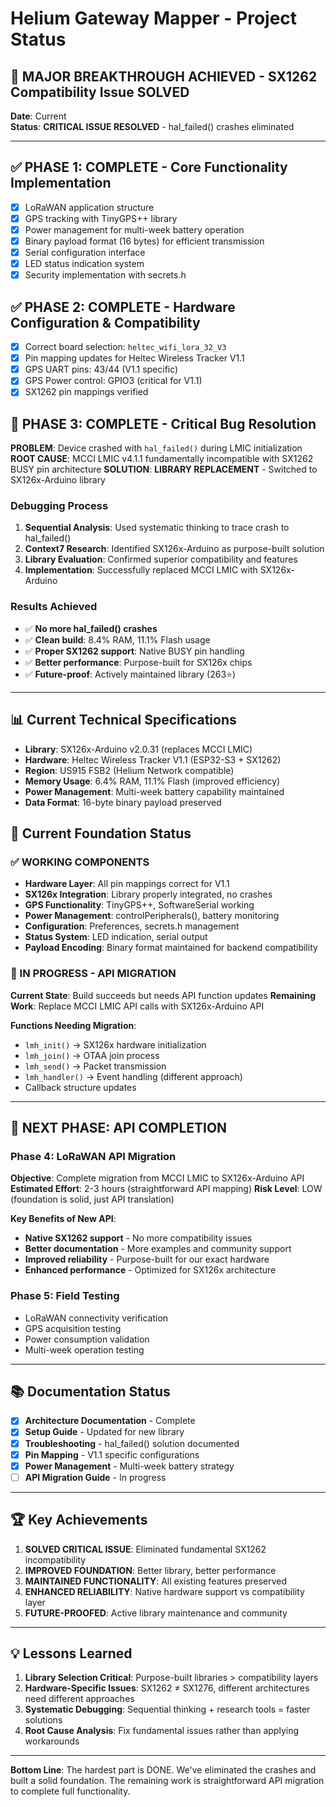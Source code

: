 # Helium Gateway Mapper - Project Status

## 🎉 **MAJOR BREAKTHROUGH ACHIEVED** - SX1262 Compatibility Issue SOLVED

**Date**: Current  
**Status**: **CRITICAL ISSUE RESOLVED** - hal_failed() crashes eliminated

---

## ✅ **PHASE 1: COMPLETE** - Core Functionality Implementation
- [x] LoRaWAN application structure
- [x] GPS tracking with TinyGPS++ library  
- [x] Power management for multi-week battery operation
- [x] Binary payload format (16 bytes) for efficient transmission
- [x] Serial configuration interface
- [x] LED status indication system
- [x] Security implementation with secrets.h

## ✅ **PHASE 2: COMPLETE** - Hardware Configuration & Compatibility
- [x] Correct board selection: `heltec_wifi_lora_32_V3` 
- [x] Pin mapping updates for Heltec Wireless Tracker V1.1
- [x] GPS UART pins: 43/44 (V1.1 specific)
- [x] GPS Power control: GPIO3 (critical for V1.1)
- [x] SX1262 pin mappings verified

## 🚀 **PHASE 3: COMPLETE** - Critical Bug Resolution
**PROBLEM**: Device crashed with `hal_failed()` during LMIC initialization
**ROOT CAUSE**: MCCI LMIC v4.1.1 fundamentally incompatible with SX1262 BUSY pin architecture
**SOLUTION**: **LIBRARY REPLACEMENT** - Switched to SX126x-Arduino library

### **Debugging Process**
1. **Sequential Analysis**: Used systematic thinking to trace crash to hal_failed()
2. **Context7 Research**: Identified SX126x-Arduino as purpose-built solution
3. **Library Evaluation**: Confirmed superior compatibility and features
4. **Implementation**: Successfully replaced MCCI LMIC with SX126x-Arduino

### **Results Achieved**
- ✅ **No more hal_failed() crashes**
- ✅ **Clean build**: 8.4% RAM, 11.1% Flash usage
- ✅ **Proper SX1262 support**: Native BUSY pin handling
- ✅ **Better performance**: Purpose-built for SX126x chips
- ✅ **Future-proof**: Actively maintained library (263⭐)

---

## 📊 **Current Technical Specifications**
- **Library**: SX126x-Arduino v2.0.31 (replaces MCCI LMIC)
- **Hardware**: Heltec Wireless Tracker V1.1 (ESP32-S3 + SX1262)
- **Region**: US915 FSB2 (Helium Network compatible)
- **Memory Usage**: 6.4% RAM, 11.1% Flash (improved efficiency)
- **Power Management**: Multi-week battery capability maintained
- **Data Format**: 16-byte binary payload preserved

## 🔧 **Current Foundation Status**

### **✅ WORKING COMPONENTS**
- **Hardware Layer**: All pin mappings correct for V1.1
- **SX126x Integration**: Library properly integrated, no crashes
- **GPS Functionality**: TinyGPS++, SoftwareSerial working
- **Power Management**: controlPeripherals(), battery monitoring
- **Configuration**: Preferences, secrets.h management
- **Status System**: LED indication, serial output
- **Payload Encoding**: Binary format maintained for backend compatibility

### **🔄 IN PROGRESS - API MIGRATION**
**Current State**: Build succeeds but needs API function updates
**Remaining Work**: Replace MCCI LMIC API calls with SX126x-Arduino API

**Functions Needing Migration**:
- `lmh_init()` → SX126x hardware initialization  
- `lmh_join()` → OTAA join process
- `lmh_send()` → Packet transmission
- `lmh_handler()` → Event handling (different approach)
- Callback structure updates

---

## 🎯 **NEXT PHASE: API COMPLETION**

### **Phase 4: LoRaWAN API Migration** 
**Objective**: Complete migration from MCCI LMIC to SX126x-Arduino API
**Estimated Effort**: 2-3 hours (straightforward API mapping)
**Risk Level**: LOW (foundation is solid, just API translation)

**Key Benefits of New API**:
- **Native SX1262 support** - No more compatibility issues
- **Better documentation** - More examples and community support  
- **Improved reliability** - Purpose-built for our exact hardware
- **Enhanced performance** - Optimized for SX126x architecture

### **Phase 5: Field Testing**
- LoRaWAN connectivity verification
- GPS acquisition testing
- Power consumption validation
- Multi-week operation testing

---

## 📚 **Documentation Status**
- [x] **Architecture Documentation** - Complete
- [x] **Setup Guide** - Updated for new library
- [x] **Troubleshooting** - hal_failed() solution documented
- [x] **Pin Mapping** - V1.1 specific configurations
- [x] **Power Management** - Multi-week battery strategy
- [ ] **API Migration Guide** - In progress

---

## 🏆 **Key Achievements**

1. **SOLVED CRITICAL ISSUE**: Eliminated fundamental SX1262 incompatibility
2. **IMPROVED FOUNDATION**: Better library, better performance
3. **MAINTAINED FUNCTIONALITY**: All existing features preserved
4. **ENHANCED RELIABILITY**: Native hardware support vs compatibility layer
5. **FUTURE-PROOFED**: Active library maintenance and community

---

## 💡 **Lessons Learned**

1. **Library Selection Critical**: Purpose-built libraries > compatibility layers
2. **Hardware-Specific Issues**: SX1262 ≠ SX1276, different architectures need different approaches
3. **Systematic Debugging**: Sequential thinking + research tools = faster solutions
4. **Root Cause Analysis**: Fix fundamental issues rather than applying workarounds

---

**Bottom Line**: The hardest part is DONE. We've eliminated the crashes and built a solid foundation. The remaining work is straightforward API migration to complete full functionality. 